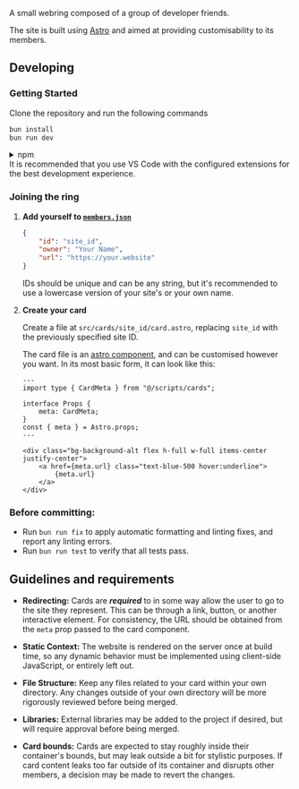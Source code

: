 A small webring composed of a group of developer friends.

The site is built using [Astro](https://astro.build/) and aimed at providing customisability to its members.

## Developing

### Getting Started

Clone the repository and run the following commands

```sh
bun install
bun run dev
```

<details>
<summary>npm</summary>

```sh
npm install
npm run dev
```

</details>
It is recommended that you use VS Code with the configured extensions for the best development experience.

### Joining the ring

1. **Add yourself to [`members.json`](src/members.json)**

    ```json
    {
        "id": "site_id",
        "owner": "Your Name",
        "url": "https://your.website"
    }
    ```

    IDs should be unique and can be any string, but it's recommended to use a lowercase version of your site's or your own name.

2. **Create your card**

    Create a file at `src/cards/site_id/card.astro`, replacing `site_id` with the previously specified site ID.

    The card file is an [astro component](https://docs.astro.build/en/basics/astro-components/), and can be customised however you want. In its most basic form, it can look like this:

    ```astro
    ---
    import type { CardMeta } from "@/scripts/cards";

    interface Props {
        meta: CardMeta;
    }
    const { meta } = Astro.props;
    ---

    <div class="bg-background-alt flex h-full w-full items-center justify-center">
        <a href={meta.url} class="text-blue-500 hover:underline">
            {meta.url}
        </a>
    </div>
    ```

### Before committing:

- Run `bun run fix` to apply automatic formatting and linting fixes, and report any linting errors.
- Run `bun run test` to verify that all tests pass.

## Guidelines and requirements

- **Redirecting:**
  Cards are _**required**_ to in some way allow the user to go to the site they represent.
  This can be through a link, button, or another interactive element.
  For consistency, the URL should be obtained from the `meta` prop passed to the card component.

- **Static Context:**
  The website is rendered on the server once at build time, so any dynamic behavior must be implemented using client-side JavaScript, or entirely left out.

- **File Structure:**
  Keep any files related to your card within your own directory. Any changes outside of your own directory will be more rigorously reviewed before being merged.

- **Libraries:**
  External libraries may be added to the project if desired, but will require approval before being merged.

- **Card bounds:**
  Cards are expected to stay roughly inside their container's bounds, but may leak outside a bit for stylistic purposes.
  If card content leaks too far outside of its container and disrupts other members, a decision may be made to revert the changes.
